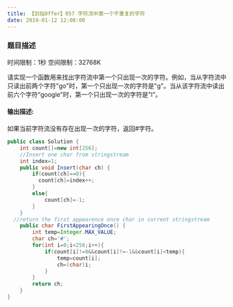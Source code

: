 ```yaml
---
title: 【剑指Offer】057 字符流中第一个不重复的字符
date: 2019-01-12 12:08:00
---
```


### 题目描述

时间限制：1秒 空间限制：32768K

请实现一个函数用来找出字符流中第一个只出现一次的字符。例如，当从字符流中只读出前两个字符"go"时，第一个只出现一次的字符是"g"。当从该字符流中读出前六个字符“google"时，第一个只出现一次的字符是"l"。

#### 输出描述:

如果当前字符流没有存在出现一次的字符，返回#字符。


```java
public class Solution {
    int count[]=new int[256];
    //Insert one char from stringstream
    int index=1;
    public void Insert(char ch) {
        if(count[ch]==0){
          count[ch]=index++;
        }
        else{
            count[ch]=-1;
        }
    }
  //return the first appearence once char in current stringstream
    public char FirstAppearingOnce() {
        int temp=Integer.MAX_VALUE;
        char ch='#';
        for(int i=0;i<256;i++){
            if(count[i]!=0&&count[i]!=-1&&count[i]<temp){
                temp=count[i];
                ch=(char)i;
            }
        }
        return ch;
    }
}
```
